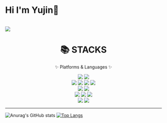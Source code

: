 # Hi I'm Yujin👋
<br>
<a href="https://hits.seeyoufarm.com"><img src="https://hits.seeyoufarm.com/api/count/incr/badge.svg?url=https%3A%2F%2Fgithub.com%2FYujin-17&count_bg=%23FC63B3&title_bg=%23E4B1B1&icon=github.svg&icon_color=%23E7E7E7&title=Github&edge_flat=false"/></a>


<!--
**Yujin-17/Yujin-17** is a ✨ _special_ ✨ repository because its `README.md` (this file) appears on your GitHub profile.

Here are some ideas to get you started:

- 🔭 I’m currently working on ...
- 🌱 I’m currently learning ...
- 👯 I’m looking to collaborate on ...
- 🤔 I’m looking for help with ...
- 💬 Ask me about ...
- 📫 How to reach me: ...
- 😄 Pronouns: ...
- ⚡ Fun fact: ...
-->



<div align=center><h1>📚 STACKS</h1></div>
<p align=center>✨ Platforms & Languages ✨</p>
<div align=center> 
  <img src="https://img.shields.io/badge/Java-007396?style=flat&logo=Conda-Forge&logoColor=white" />
  <img src="https://img.shields.io/badge/python-3776AB??style=plastic&logo=appveyor&logo=python&logoColor=white"> 
  <br>
  
  <img src="https://img.shields.io/badge/HTML5-E34F26?style=flat&logo=HTML5&logoColor=white" />
  <img src="https://img.shields.io/badge/CSS3-1572B6?style=flat&logo=CSS3&logoColor=white" />
  <img src="https://img.shields.io/badge/JavaScript-F7DF1E?style=flat&logo=JavaScript&logoColor=white" />
  <img src="https://img.shields.io/badge/jQuery-0769AD?style=flat&logo=jQuery&logoColor=white" />
  <br>
  
  <img src="https://img.shields.io/badge/mysql-4479A1??style=plastic&logo=appveyor&logo=mysql&logoColor=white"> 
  <img src="https://img.shields.io/badge/mongoDB-47A248??style=plastic&logo=appveyor&logo=MongoDB&logoColor=white">
  <br>
  
  <img src="https://img.shields.io/badge/Spring-6DB33F?style=flat&logo=Spring&logoColor=white" />
  <img src="https://img.shields.io/badge/flask-000000??style=plastic&logo=appveyor&logo=flask&logoColor=white">
  
  <img src="https://img.shields.io/badge/Bootstrap-7952B3?style=flat&logo=Bootstrap&logoColor=white" />
  <br>

  <img src="https://img.shields.io/badge/Linux-FCC624?style=flat&logo=Linux&logoColor=white" /> 
  <img src="https://img.shields.io/badge/apache tomcat-F8DC75??style=plastic&logo=appveyor&logo=apachetomcat&logoColor=white">
  <br>
	<hr>
  
	

</div>



![Anurag's GitHub stats](https://github-readme-stats.vercel.app/api?username=Yujin-17&show_icons=true&theme=radical)
[![Top Langs](https://github-readme-stats.vercel.app/api/top-langs/?username=Yujin-17&layout=compact)](https://github.com/anuraghazra/github-readme-stats)

